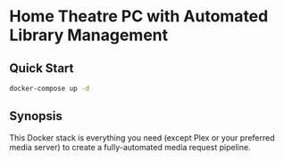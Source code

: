 # Home Theatre PC with Automated Library Management

## Quick Start

````bash
docker-compose up -d
````

## Synopsis

This Docker stack is everything you need (except Plex or your preferred media server) to create
a fully-automated media request pipeline.   


